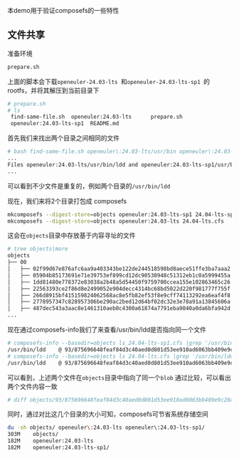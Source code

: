 本demo用于验证composefs的一些特性

## 文件共享
准备环境
```bash
prepare.sh
```

上面的脚本会下载`openeuler-24.03-lts `和`openeuler-24.03-lts-sp1 `的 rootfs，并将其解压到当前目录下

```bash
# prepare.sh
# ls
 find-same-file.sh  openeuler:24.03-lts      prepare.sh
 openeuler:24.03-lts-sp1  README.md
```

首先我们来找出两个目录之间相同的文件

```bash
# bash find-same-file.sh openeuler\:24.03-lts/usr/bin openeuler\:24.03-lts-sp1/usr/bin/
...
Files openeuler:24.03-lts/usr/bin/ldd and openeuler:24.03-lts-sp1/usr/bin/ldd are identical
...
```

可以看到不少文件是重复的，例如两个目录的`/usr/bin/ldd`

现在，我们来将2个目录打包成 composefs
```bash
mkcomposefs --digest-store=objects openeuler:24.03-lts-sp1 24.04-lts-sp1.cfs
mkcomposefs --digest-store=objects openeuler:24.03-lts 24.04-lts.cfs
```

这会在`objects`目录中存放基于内容寻址的文件
```bash
# tree objects|more
objects
├── 00
│   ├── 02f99d67e876afc6aa9a403343be122de244518598bd8aece51ffe3ba7aaa2
│   ├── 05904b85173691e71e39753ef899cd12dc90530948c51312eb1c0a5999455a
│   ├── 1dd81480e778372e83038a2b48a5d54450f9759700ccea155e102863465c26
│   ├── 22563393ce2f86d8e2499052e904decc4314bc68bd5022d220f981777f755f
│   ├── 266d8915bf415159824062568ac8e5fb82ef53f8e9cff74113292ea6eaf4f8
│   ├── 2778957347c828957306be290ac2bed12d64bf02dc32e3e78a91a13845606a
│   ├── 487dec543a3aac8e1461310aeb0c4300a61874a7791eba9040a0da6bfa942d
...
```

现在通过composefs-info我们了来查看/usr/bin/ldd是否指向同一个文件

```bash
# composefs-info --basedir=objects ls 24.04-lts-sp1.cfs |grep '/usr/bin/ldd'
/usr/bin/ldd    @ 93/875696648feaf84d3c40aed0d801d53ee910ad6063bb409e9c20a5bb276cfb
# composefs-info --basedir=objects ls 24.04-lts.cfs |grep '/usr/bin/ldd'
/usr/bin/ldd    @ 93/875696648feaf84d3c40aed0d801d53ee910ad6063bb409e9c20a5bb276cfb
```

可以看到，上述两个文件在`objects`目录中指向了同一个`blob`
通过比较，可以看出两个文件内容一致
```bash
# diff objects/93/875696648feaf84d3c40aed0d801d53ee910ad6063bb409e9c20a5bb276cfb openeuler\:24.03-lts/usr/bin/ldd
```

同时，通过对比这几个目录的大小可知，composefs可节省系统存储空间
```bash
du -sh objects/ openeuler\:24.03-lts openeuler\:24.03-lts-sp1/
303M    objects/
182M    openeuler:24.03-lts
182M    openeuler:24.03-lts-sp1/
```
